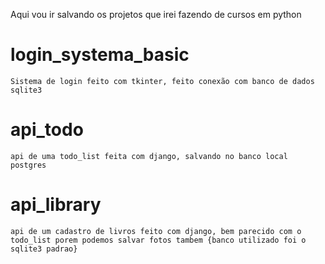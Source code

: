Aqui vou ir salvando os projetos que irei fazendo de cursos em python

# login_systema_basic
    Sistema de login feito com tkinter, feito conexão com banco de dados sqlite3

# api_todo
    api de uma todo_list feita com django, salvando no banco local postgres

# api_library
    api de um cadastro de livros feito com django, bem parecido com o todo_list porem podemos salvar fotos tambem {banco utilizado foi o sqlite3 padrao}
